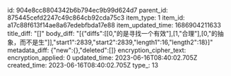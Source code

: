 id: 904e8cc8804342b6b794ec9b99d624d7
parent_id: 875445cefd2247c49c864cb92cda75c3
item_type: 1
item_id: a17c88f613f14ae8a67edebfbda17e88
item_updated_time: 1686904211633
title_diff: "[]"
body_diff: "[{\"diffs\":[[0,\"的是寻找一个有效\"],[1,\"合理\"],[0,\"的抽象，而不是生\"]],\"start1\":2839,\"start2\":2839,\"length1\":16,\"length2\":18}]"
metadata_diff: {"new":{},"deleted":[]}
encryption_cipher_text: 
encryption_applied: 0
updated_time: 2023-06-16T08:40:02.705Z
created_time: 2023-06-16T08:40:02.705Z
type_: 13